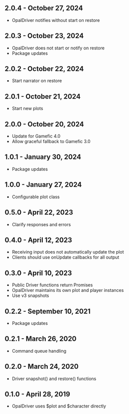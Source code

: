 ## 2.0.4 - October 27, 2024
- OpalDriver notifies without start on restore

## 2.0.3 - October 23, 2024
- OpalDriver does not start or notify on restore
- Package updates

## 2.0.2 - October 22, 2024
- Start narrator on restore

## 2.0.1 - October 21, 2024
- Start new plots

## 2.0.0 - October 20, 2024
- Update for Gamefic 4.0
- Allow graceful fallback to Gamefic 3.0

## 1.0.1 - January 30, 2024
- Package updates

## 1.0.0 - January 27, 2024
- Configurable plot class

## 0.5.0 - April 22, 2023
- Clarify responses and errors

## 0.4.0 - April 12, 2023
- Receiving input does not automatically update the plot
- Clients should use onUpdate callbacks for all output

## 0.3.0 - April 10, 2023
- Public Driver functions return Promises
- OpalDriver maintains its own plot and player instances
- Use v3 snapshots

## 0.2.2 - September 10, 2021
- Package updates

## 0.2.1 - March 26, 2020
- Command queue handling

## 0.2.0 - March 24, 2020
- Driver snapshot() and restore() functions

## 0.1.0 - April 28, 2019
- OpalDriver uses $plot and $character directly
